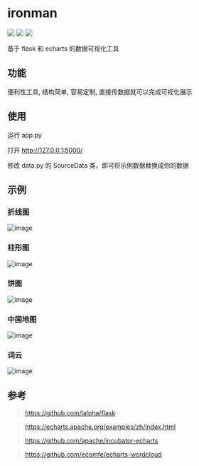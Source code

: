 # ironman
![](https://img.shields.io/badge/python-3.6%2B-brightgreen)
![](https://img.shields.io/badge/flask-1.1%2B-orange)
![](https://img.shields.io/badge/echarts-4.7-yellowgreen)

基于 flask 和 echarts 的数据可视化工具

## 功能

便利性工具, 结构简单, 容易定制, 直接传数据就可以完成可视化展示

## 使用

运行 app.py

打开 http://127.0.0.1:5000/

修改 data.py 的 SourceData 类，即可将示例数据替换成你的数据

## 示例

### 折线图
![image](https://github.com/TurboWay/ironman/blob/master/example/line.jpg)

### 柱形图
![image](https://github.com/TurboWay/ironman/blob/master/example/bar.jpg)

### 饼图
![image](https://github.com/TurboWay/ironman/blob/master/example/pie.jpg)

### 中国地图
![image](https://github.com/TurboWay/ironman/blob/master/example/china.jpg)

### 词云
![image](https://github.com/TurboWay/ironman/blob/master/example/wordcloud.jpg)

## 参考

>https://github.com/lalpha/flask

>https://echarts.apache.org/examples/zh/index.html

>https://github.com/apache/incubator-echarts

>https://github.com/ecomfe/echarts-wordcloud
